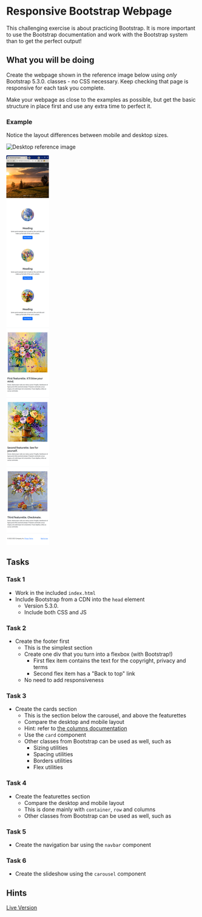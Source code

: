 # Responsive Bootstrap Webpage

This challenging exercise is about practicing Bootstrap. It is more important to use the Bootstrap documentation and work with the Bootstrap system than to get the perfect output!

## What you will be doing

Create the webpage shown in the reference image below using _only_ Bootstrap 5.3.0. classes - no CSS necessary. Keep checking that page is responsive for each task you complete.

Make your webpage as close to the examples as possible, but get the basic structure in place first and use any extra time to perfect it.

### Example

Notice the layout differences between mobile and desktop sizes.

![Desktop reference image](./images/desktop.png)

![Mobile reference image](./images/mobile.png)

## Tasks

### Task 1

- Work in the included `index.html`
- Include Bootstrap from a CDN into the `head` element
  - Version 5.3.0.
  - Include both CSS and JS

### Task 2

- Create the footer first
  - This is the simplest section
  - Create one div that you turn into a flexbox (with Bootstrap!)
    - First flex item contains the text for the copyright, privacy and terms
    - Second flex item has a "Back to top" link
  - No need to add responsiveness

### Task 3

- Create the cards section
  - This is the section below the carousel, and above the featurettes
  - Compare the desktop and mobile layout
  - Hint: refer to [the columns documentation](https://getbootstrap.com/docs/5.3/layout/columns/#column-breaks)
  - Use the `card` component
  - Other classes from Bootstrap can be used as well, such as
    - Sizing utilities
    - Spacing utilities
    - Borders utilities
    - Flex utilities

### Task 4

- Create the featurettes section
  - Compare the desktop and mobile layout
  - This is done mainly with `container`, `row` and columns
  - Other classes from Bootstrap can be used as well, such as

### Task 5

- Create the navigation bar using the `navbar` component

### Task 6

- Create the slideshow using the `carousel` component

## Hints

[Live Version](https://digitalcareerinstitute.github.io/live-demo-responsive-bootstrap/)
